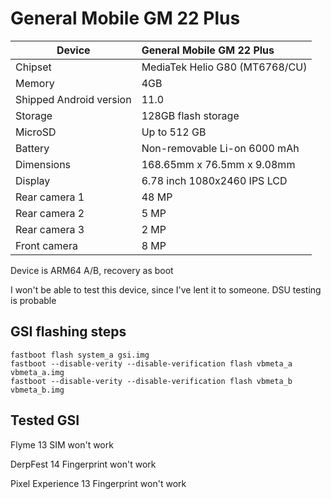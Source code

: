 # General Mobile GM 22 Plus

| Device                  | General Mobile GM 22 Plus                                   |
| ----------------------- | :---------------------------------------------------------- |
| Chipset                 | MediaTek Helio G80 (MT6768/CU)                              |                                 
| Memory                  | 4GB                                                         |
| Shipped Android version | 11.0                                                        |
| Storage                 | 128GB flash storage                                         |
| MicroSD                 | Up to 512 GB                                                |
| Battery                 | Non-removable Li-on 6000 mAh                                |
| Dimensions              | 168.65mm x 76.5mm x 9.08mm                                  |
| Display                 | 6.78 inch 1080x2460 IPS LCD                                 |
| Rear camera 1           | 48 MP                                                       |
| Rear camera 2           | 5 MP                                                        |
| Rear camera 3           | 2 MP                                                        |
| Front camera            | 8 MP                                                        |

Device is ARM64 A/B, recovery as boot

I won't be able to test this device, since I've lent it to someone. DSU testing is probable

## GSI flashing steps
```
fastboot flash system_a gsi.img
fastboot --disable-verity --disable-verification flash vbmeta_a vbmeta_a.img
fastboot --disable-verity --disable-verification flash vbmeta_b vbmeta_b.img
```

## Tested GSI
Flyme 13 SIM won't work

DerpFest 14 Fingerprint won't work

Pixel Experience 13 Fingerprint won't work



